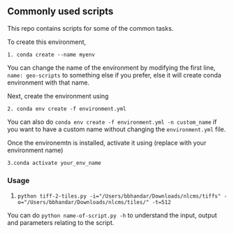 ## Commonly used scripts

This repo contains scripts for some of the common tasks.

To create this environment,

```
1. conda create --name myenv
```

You can change the name of the environment by modifying the first line, `name: geo-scripts` to something else if you prefer, else it will create conda environment with that name.

Next, create the environment using

```
2. conda env create -f environment.yml
```

You can also do `conda env create -f environment.yml -n custom_name` if you want to have a custom name without changing the `environment.yml` file.

Once the environemtn is installed, activate it using (replace with your environment name)

```
3.conda activate your_env_name
```


### Usage

1. `python tiff-2-tiles.py -i="/Users/bbhandar/Downloads/nlcms/tiffs" -o="/Users/bbhandar/Downloads/nlcms/tiles/" -t=512`

You can do `python name-of-script.py -h` to understand the input, output and parameters relating to the script.
